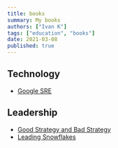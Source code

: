 ```yaml
---
title: books
summary: My books
authors: ["Ivan K"]
tags: ["education", "books"]
date: 2021-03-08
published: true
---
```


## Technology

- [Google SRE](https://landing.google.com/sre/sre-book/toc/)

## Leadership

- [Good Strategy and Bad Strategy][good-bad-strategy]
- [Leading Snowflakes](http://leadingsnowflakes.com/)

[good-bad-strategy]: https://www.goodreads.com/book/show/11721966-good-strategy-bad-strategy

<!-- https://ebookcentral.proquest.com/lib/open/detail.action?pq-origsite=primo&docID=1743239 -->
<!-- https://www.ebooks.com/en-gb/book/725888/good-strategy-bad-strategy/richard-rumelt/ -->
